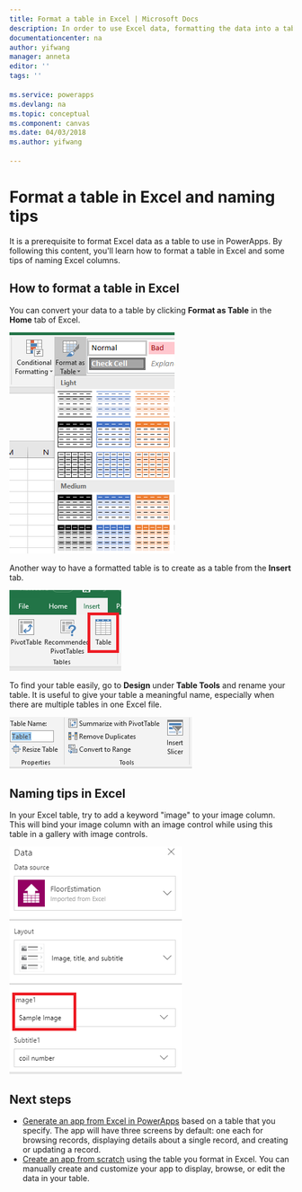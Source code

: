 ```yaml
---
title: Format a table in Excel | Microsoft Docs
description: In order to use Excel data, formatting the data into a table is needed. Adding "image" keyword in column names
documentationcenter: na
author: yifwang
manager: anneta
editor: ''
tags: ''

ms.service: powerapps
ms.devlang: na
ms.topic: conceptual
ms.component: canvas
ms.date: 04/03/2018
ms.author: yifwang

---
```

# Format a table in Excel and naming tips
It is a prerequisite to format Excel data as a table to use in PowerApps. By following this content, you'll learn how to format a table in Excel and some tips of naming Excel columns.

## How to format a table in Excel
You can convert your data to a table by clicking **Format as Table** in the **Home** tab of Excel.

![Excel format a table](./media/how-to-excel-tips/format-table.png)

Another way to have a formatted table is to create as a table from the **Insert** tab.

![Excel insert a table](./media/how-to-excel-tips/insert-table.png)

To find your table easily, go to **Design** under **Table Tools** and rename your table. It is useful to give your table a meaningful name, especially when there are multiple tables in one Excel file.

![Excel rename a table](./media/how-to-excel-tips/rename-table.png)

## Naming tips in Excel
In your Excel table, try to add a keyword "image" to your image column. This will bind your image column with an image control while using this table in a gallery with image controls.

![Connect Excel table with images](./media/how-to-excel-tips/connect-gallery.png)

## Next steps
* [Generate an app from Excel in PowerApps](get-started-create-from-data.md) based on a table that you specify. The app will have three screens by default: one each for browsing records, displaying details about a single record, and creating or updating a record.
* [Create an app from scratch](get-started-create-from-blank.md) using the table you format in Excel. You can manually create and customize your app to display, browse, or edit the data in your table.
